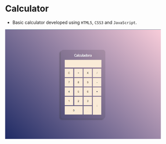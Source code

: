 ﻿# Calculator

* Basic calculator developed using `HTML5`, `CSS3` and `JavaScript`.

![Calculate image ](./logo/readme.png?raw=true)
